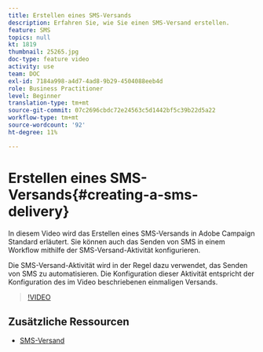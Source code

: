 ```yaml
---
title: Erstellen eines SMS-Versands
description: Erfahren Sie, wie Sie einen SMS-Versand erstellen.
feature: SMS
topics: null
kt: 1819
thumbnail: 25265.jpg
doc-type: feature video
activity: use
team: DOC
exl-id: 7184a998-a4d7-4ad8-9b29-4504088eeb4d
role: Business Practitioner
level: Beginner
translation-type: tm+mt
source-git-commit: 07c2696cbdc72e24563c5d1442bf5c39b22d5a22
workflow-type: tm+mt
source-wordcount: '92'
ht-degree: 11%

---
```


# Erstellen eines SMS-Versands{#creating-a-sms-delivery}

In diesem Video wird das Erstellen eines SMS-Versands in Adobe Campaign Standard erläutert. Sie können auch das Senden von SMS in einem Workflow mithilfe der SMS-Versand-Aktivität konfigurieren.

Die SMS-Versand-Aktivität wird in der Regel dazu verwendet, das Senden von SMS zu automatisieren. Die Konfiguration dieser Aktivität entspricht der Konfiguration des im Video beschriebenen einmaligen Versands.

>[!VIDEO](https://video.tv.adobe.com/v/25265/?quality=12)

## Zusätzliche Ressourcen

* [SMS-Versand](https://docs.adobe.com/content/help/en/campaign-standard/using/managing-processes-and-data/channel-activities/sms-delivery.html#configuration)
